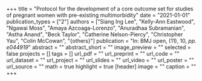 +++
title = "Protocol for the development of a core outcome set for studies of pregnant women with pre-existing multimorbidity"
date = "2021-01-01"
publication_types = ["2"]
authors = ["Siang Ing Lee", "Kelly-Ann Eastwood", "Ngawai Moss", "Amaya Azcoaga-Lorenzo", "Anuradhaa Subramanian", "Astha Anand", "Beck Taylor", "Catherine Nelson-Piercy", "Christopher Yau", "Colin McCowan", "{others}"]
publication = "In: BMJ open, (11), 10, _pp. e044919_"
abstract = ""
abstract_short = ""
image_preview = ""
selected = false
projects = []
tags = []
url_pdf = ""
url_preprint = ""
url_code = ""
url_dataset = ""
url_project = ""
url_slides = ""
url_video = ""
url_poster = ""
url_source = ""
math = true
highlight = true
[header]
image = ""
caption = ""
+++
